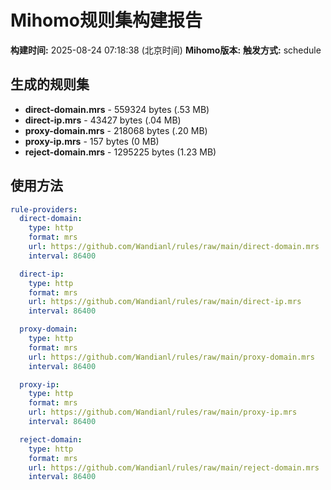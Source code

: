 # Mihomo规则集构建报告

**构建时间:** 2025-08-24 07:18:38 (北京时间)
**Mihomo版本:** 
**触发方式:** schedule

## 生成的规则集

- **direct-domain.mrs** - 559324 bytes (.53 MB)
- **direct-ip.mrs** - 43427 bytes (.04 MB)
- **proxy-domain.mrs** - 218068 bytes (.20 MB)
- **proxy-ip.mrs** - 157 bytes (0 MB)
- **reject-domain.mrs** - 1295225 bytes (1.23 MB)

## 使用方法

```yaml
rule-providers:
  direct-domain:
    type: http
    format: mrs
    url: https://github.com/Wandianl/rules/raw/main/direct-domain.mrs
    interval: 86400

  direct-ip:
    type: http
    format: mrs
    url: https://github.com/Wandianl/rules/raw/main/direct-ip.mrs
    interval: 86400

  proxy-domain:
    type: http
    format: mrs
    url: https://github.com/Wandianl/rules/raw/main/proxy-domain.mrs
    interval: 86400

  proxy-ip:
    type: http
    format: mrs
    url: https://github.com/Wandianl/rules/raw/main/proxy-ip.mrs
    interval: 86400

  reject-domain:
    type: http
    format: mrs
    url: https://github.com/Wandianl/rules/raw/main/reject-domain.mrs
    interval: 86400

```

